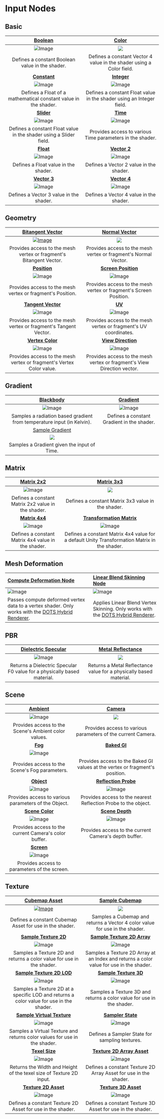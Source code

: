 # Input Nodes

## Basic

|[Boolean](Boolean-Node.md)|[Color](Color-Node.md)|
|:--------:|:------:|
|![Image](images/BooleanNodeThumb.png)|![](images/ColorNodeThumb.png)|
| Defines a constant Boolean value in the shader. | Defines a constant Vector 4 value in the shader using a Color field. |
|[**Constant**](Constant-Node.md)|[**Integer**](Integer-Node.md)|
|![Image](images/ConstantNodeThumb.png)|![Image](images/IntegerNodeThumb.png)|
|Defines a Float of a mathematical constant value in the shader.|Defines a constant Float value in the shader using an Integer field.|
|[**Slider**](Slider-Node.md)|[**Time**](Time-Node.md)|
|![Image](images/SliderNodeThumb.png)|![Image](images/TimeNodeThumb.png)|
|Defines a constant Float value in the shader using a Slider field.|Provides access to various Time parameters in the shader.|
|[**Float**](Float.md)|[**Vector 2**](Vector-2-Node.md)|
|![Image](images/Vector1NodeThumb.png)|![Image](images/Vector2NodeThumb.png)|
|Defines a Float value in the shader.|Defines a Vector 2 value in the shader.|
|[**Vector 3**](Vector-3-Node.md)|[**Vector 4**](Vector-4-Node.md)|
|![Image](images/Vector3NodeThumb.png)|![Image](images/Vector4NodeThumb.png)|
|Defines a Vector 3 value in the shader.|Defines a Vector 4 value in the shader.|

## Geometry

|[Bitangent Vector](Bitangent-Vector-Node.md)|[Normal Vector](Normal-Vector-Node.md)|
|:--------:|:------:|
|[![Image](images/BitangentVectorNodeThumb.png)](Combine-Node)|![](images/NormalVectorNodeThumb.png)|
| Provides access to the mesh vertex or fragment's Bitangent Vector. | Provides access to the mesh vertex or fragment's Normal Vector. |
|[**Position**](Position-Node.md)|[**Screen Position**](Screen-Position-Node.md)|
|![Image](images/PositionNodeThumb.png)|![Image](images/ScreenPositionNodeThumb.png)|
|Provides access to the mesh vertex or fragment's Position.|Provides access to the mesh vertex or fragment's Screen Position.|
|[**Tangent Vector**](Tangent-Vector-Node.md)|[**UV**](UV-Node.md)|
|![Image](images/TangentVectorNodeThumb.png)|![Image](images/UVNodeThumb.png)|
|Provides access to the mesh vertex or fragment's Tangent Vector.|Provides access to the mesh vertex or fragment's UV coordinates.|
|[**Vertex Color**](Vertex-Color-Node.md)|[**View Direction**](View-Direction-Node.md)|
|![Image](images/VertexColorNodeThumb.png)|![Image](images/ViewDirectionNodeThumb.png)|
|Provides access to the mesh vertex or fragment's Vertex Color value.|Provides access to the mesh vertex or fragment's View Direction vector.|

## Gradient

|[Blackbody](Blackbody-Node.md)|[Gradient](Gradient-Node.md)|
|:--------:|:------:|
|![Image](images/BlackbodyNodeThumb.png)|![Image](images/GradientNodeThumb.png)|
| Samples a radiation based gradient from temperature input (in Kelvin).  | Defines a constant Gradient in the shader. |
|[Sample Gradient](Sample-Gradient-Node.md)|
|![](images/SampleGradientNodeThumb.png)|
| Samples a Gradient given the input of Time. |

## Matrix

|[Matrix 2x2](Matrix-2x2-Node.md)|[Matrix 3x3](Matrix-3x3-Node.md)|
|:--------:|:------:|
|![Image](images/Matrix2x2NodeThumb.png)|![](images/Matrix3x3NodeThumb.png)|
| Defines a constant Matrix 2x2 value in the shader. | Defines a constant Matrix 3x3 value in the shader. |
|[**Matrix 4x4**](Matrix-4x4-Node.md)|[**Transformation Matrix**](Transformation-Matrix-Node.md)|
|![Image](images/Matrix4x4NodeThumb.png)|![Image](images/TransformationMatrixNodeThumb.png)|
|Defines a constant Matrix 4x4 value in the shader.|Defines a constant Matrix 4x4 value for a default Unity Transformation Matrix in the shader.|

## Mesh Deformation
| [Compute Deformation Node](Compute-Deformation-Node)         | [Linear Blend Skinning Node](Linear-Blend-Skinning-Node)     |
| :----------------------------------------------------------- | :----------------------------------------------------------- |
| ![Image](images/ComputeDeformationNodeThumb.png)             | ![Image](images/LinearBlendSkinningNodeThumb.png)            |
| Passes compute deformed vertex data to a vertex shader. Only works with the [DOTS Hybrid Renderer](https://docs.unity3d.com/Packages/com.unity.rendering.hybrid@latest/). | Applies Linear Blend Vertex Skinning. Only works with the [DOTS Hybrid Renderer](https://docs.unity3d.com/Packages/com.unity.rendering.hybrid@latest/). |

## PBR

|    [**Dielectric Specular**](Dielectric-Specular-Node.md)    |      [**Metal Reflectance**](Metal-Reflectance-Node.md)      |
| :----------------------------------------------------------: | :----------------------------------------------------------: |
|       ![Image](images/DielectricSpecularNodeThumb.png)       |          ![](images/MetalReflectanceNodeThumb.png)           |
| Returns a Dielectric Specular F0 value for a physically based material. | Returns a Metal Reflectance value for a physically based material. |


## Scene

|[Ambient](Ambient-Node.md)|[Camera](Camera-Node.md)|
|:--------:|:------:|
|![Image](images/AmbientNodeThumb.png)|![](images/CameraNodeThumb.png)|
| Provides access to the Scene's Ambient color values. | Provides access to various parameters of the current Camera. |
|[**Fog**](Fog-Node.md)|[**Baked GI**](Baked-GI-Node.md)|
|![Image](images/FogNodeThumb.png)||
|Provides access to the Scene's Fog parameters.|Provides access to the Baked GI values at the vertex or fragment's position.|
|[**Object**](Object-Node.md)|[**Reflection Probe**](Reflection-Probe-Node.md)|
|![Image](images/ObjectNodeThumb.png)|![Image](images/ReflectionProbeNodeThumb.png)|
|Provides access to various parameters of the Object.|Provides access to the nearest Reflection Probe to the object.|
|[**Scene Color**](Scene-Color-Node.md)|[**Scene Depth**](Scene-Depth-Node.md)|
|![Image](images/SceneColorNodeThumb.png)|![Image](images/SceneDepthNodeThumb.png)|
|Provides access to the current Camera's color buffer.|Provides access to the current Camera's depth buffer.|
|[**Screen**](Screen-Node.md)||
|![Image](images/ScreenNodeThumb.png)||
|Provides access to parameters of the screen.||

## Texture

|[Cubemap Asset](Cubemap-Asset-Node.md)|[Sample Cubemap](Sample-Cubemap-Node.md)|
|:--------:|:------:|
|[![Image](images/CubemapAssetNodeThumb.png)](Combine-Node)|![](images/SampleCubemapNodeThumb.png)|
| Defines a constant Cubemap Asset for use in the shader. | Samples a Cubemap and returns a Vector 4 color value for use in the shader. |
|[**Sample Texture 2D**](Sample-Texture-2D-Node.md)|[**Sample Texture 2D Array**](Sample-Texture-2D-Array-Node.md)|
|![Image](images/SampleTexture2DNodeThumb.png)|![Image](images/SampleTexture2DArrayNodeThumb.png)|
|Samples a Texture 2D and returns a color value for use in the shader.|Samples a Texture 2D Array at an Index and returns a color value for use in the shader.|
|[**Sample Texture 2D LOD**](Sample-Texture-2D-LOD-Node.md)|[**Sample Texture 3D**](Sample-Texture-3D-Node.md)|
|![Image](images/SampleTexture2DLODNodeThumb.png)|![Image](images/SampleTexture3DNodeThumb.png)|
|Samples a Texture 2D at a specific LOD and returns a color value for use in the shader.|Samples a Texture 3D and returns a color value for use in the shader.|
| [**Sample Virtual Texture**](Sample-Virtual-Texture-Node.md) | [**Sampler State**](Sampler-State-Node.md) |
| ![image](images/SampleVirtualTextureNodeThumb.png) | ![Image](images/SamplerStateNodeThumb.png) |
| Samples a Virtual Texture and returns color values for use in the shader. | Defines a Sampler State for sampling textures.|
|[**Texel Size**](Texel-Size-Node.md)| [**Texture 2D Array Asset**](Texture-2D-Array-Asset-Node.md)|
|![Image](images/TexelSizeNodeThumb.png)| ![Image](images/Texture2DArrayAssetNodeThumb.png)|
|Returns the Width and Height of the texel size of Texture 2D input.| Defines a constant Texture 2D Array Asset for use in the shader.|
|[**Texture 2D Asset**](Texture-2D-Asset-Node.md)|[**Texture 3D Asset**](Texture-3D-Asset-Node.md)|
|![Image](images/Texture2DAssetNodeThumb.png)| ![Image](images/Texture3DAssetNodeThumb.png)|
|Defines a constant Texture 2D Asset for use in the shader.| Defines a constant Texture 3D Asset for use in the shader.|
